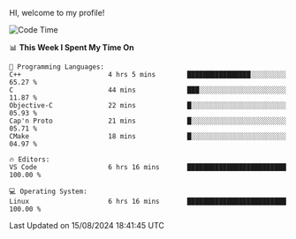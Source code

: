 HI, welcome to my profile!
<!--START_SECTION:waka-->
![Code Time](http://img.shields.io/badge/Code%20Time-1%2C872%20hrs%2035%20mins-blue)

📊 **This Week I Spent My Time On** 

```text
💬 Programming Languages: 
C++                      4 hrs 5 mins        ████████████████░░░░░░░░░   65.27 % 
C                        44 mins             ███░░░░░░░░░░░░░░░░░░░░░░   11.87 % 
Objective-C              22 mins             █░░░░░░░░░░░░░░░░░░░░░░░░   05.93 % 
Cap'n Proto              21 mins             █░░░░░░░░░░░░░░░░░░░░░░░░   05.71 % 
CMake                    18 mins             █░░░░░░░░░░░░░░░░░░░░░░░░   04.97 % 

🔥 Editors: 
VS Code                  6 hrs 16 mins       █████████████████████████   100.00 % 

💻 Operating System: 
Linux                    6 hrs 16 mins       █████████████████████████   100.00 % 
```


 Last Updated on 15/08/2024 18:41:45 UTC
<!--END_SECTION:waka-->
